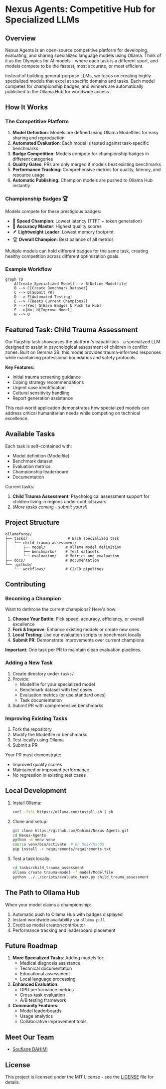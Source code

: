 

# **Nexus Agents: Competitive Hub for Specialized LLMs**

## **Overview**
Nexus Agents is an open-source competitive platform for developing, evaluating, and sharing specialized language models using Ollama. Think of it as the Olympics for AI models - where each task is a different sport, and models compete to be the fastest, most accurate, or most efficient.

Instead of building general-purpose LLMs, we focus on creating highly specialized models that excel at specific domains and tasks. Each model competes for championship badges, and winners are automatically published to the Ollama Hub for worldwide access.

## **How It Works**

### The Competitive Platform
1. **Model Definition**: Models are defined using Ollama Modelfiles for easy sharing and reproduction
2. **Automated Evaluation**: Each model is tested against task-specific benchmarks
3. **Badge Competition**: Models compete for championship badges in different categories
4. **Quality Gates**: PRs are only merged if models beat existing benchmarks
5. **Performance Tracking**: Comprehensive metrics for quality, latency, and resource usage
6. **Automatic Publishing**: Champion models are pushed to Ollama Hub instantly

### Championship Badges 🏆
Models compete for these prestigious badges:
- 🚀 **Speed Champion**: Lowest latency (TTFT + token generation)
- 🎯 **Accuracy Master**: Highest quality scores  
- 🪶 **Lightweight Leader**: Lowest memory footprint
- 🏆 **Overall Champion**: Best balance of all metrics

Multiple models can hold different badges for the same task, creating healthy competition across different optimization goals.

### Example Workflow
```mermaid
graph TD
    A[Create Specialized Model] --> B[Define Modelfile]
    B --> C[Create Benchmark Dataset]
    C --> D[Submit PR]
    D --> E[Automated Testing]
    E --> F{Beats Current Champions?}
    F -->|Yes| G[Earn Badges & Push to Hub]
    F -->|No| H[Improve Model]
    H --> D
```

## **Featured Task: Child Trauma Assessment**
Our flagship task showcases the platform's capabilities - a specialized LLM designed to assist in psychological assessment of children in conflict zones. Built on Gemma 3B, this model provides trauma-informed responses while maintaining professional boundaries and safety protocols.

**Key Features:**
- Initial trauma screening guidance
- Coping strategy recommendations  
- Urgent case identification
- Cultural sensitivity handling
- Report generation assistance

This real-world application demonstrates how specialized models can address critical humanitarian needs while competing on technical excellence.

## **Available Tasks**
Each task is self-contained with:
- Model definition (Modelfile)
- Benchmark dataset
- Evaluation metrics
- Championship leaderboard
- Documentation

Current tasks:
1. **Child Trauma Assessment**: Psychological assessment support for children living in regions under conflicts/wars
2. *(More tasks coming - submit yours!)*

## **Project Structure**
```
ollamaforge/
├── tasks/                  # Each specialized task
│   └── child_trauma_assessment/
│       ├── model/         # Ollama model definition
│       ├── benchmarks/    # Test datasets
│       └── evaluation/    # Metrics and evaluation
├── docs/                  # Documentation
└── .github/
    └── workflows/         # CI/CD pipelines
```

## **Contributing**

### Becoming a Champion
Want to dethrone the current champions? Here's how:

1. **Choose Your Battle**: Pick speed, accuracy, efficiency, or overall excellence
2. **Fork & Improve**: Enhance existing models or create new ones
3. **Local Testing**: Use our evaluation scripts to benchmark locally
4. **Submit PR**: Demonstrate improvements over current champions

**Important**: One task per PR to maintain clean evaluation pipelines.

### Adding a New Task
1. Create directory under `tasks/`
2. Provide:
   - Modelfile for your specialized model
   - Benchmark dataset with test cases
   - Evaluation metrics (or use standard ones)
   - Task documentation
3. Submit PR with comprehensive benchmarks

### Improving Existing Tasks
1. Fork the repository
2. Modify the Modelfile or benchmarks
3. Test locally using Ollama
4. Submit a PR

Your PR must demonstrate:
- Improved quality scores
- Maintained or improved performance
- No regression in existing test cases

## **Local Development**

1. Install Ollama:
   ```bash
   curl -fsSL https://ollama.com/install.sh | sh
   ```

2. Clone and setup:
   ```bash
   git clone https://github.com/Dahimi/Nexus-Agents.git
   cd Nexus-Agents
   python -m venv venv
   source venv/bin/activate  # On Unix/MacOS
   pip install -r requirements/requirements.txt
   ```

3. Test a task locally:
   ```bash
   cd tasks/child_trauma_assessment
   ollama create trauma-model -f model/Modelfile
   python ../../scripts/evaluate_task.py child_trauma_assessment
   ```

## **The Path to Ollama Hub**
When your model claims a championship:
1. Automatic push to Ollama Hub with badges displayed
2. Instant worldwide availability via `ollama pull`
3. Credit as model creator/contributor
4. Performance tracking and leaderboard placement

## **Future Roadmap**
1. **More Specialized Tasks**: Adding models for:
   - Medical diagnosis assistance
   - Technical documentation
   - Educational assessment
   - Local language processing
2. **Enhanced Evaluation**: 
   - GPU performance metrics
   - Cross-task evaluation
   - A/B testing framework
3. **Community Features**:
   - Model leaderboards
   - Usage analytics
   - Collaborative improvement tools

## **Meet Our Team**
- [Soufiane DAHIMI](https://www.linkedin.com/in/soufiane-dahimi/)

## **License**
This project is licensed under the MIT License - see the [LICENSE](LICENSE) file for details.



